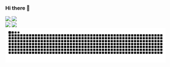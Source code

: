 ### Hi there 👋
<div>
  <a href="https://github.com/Davi-Souza-Dev">
  <img height="180em" src="https://github-readme-stats.vercel.app/api?username=Davi-Souza-Dev&show_icons=true&theme=dark">
  <img height="180em" src="https://github-readme-stats.vercel.app/api/top-langs/?username=Davi-Souza-Dev&layout=compact&theme=dark">
</div>
<div>
  <a href="https://www.instagram.com/davi.dev97/"><img  src="https://img.shields.io/badge/Instagram-E4405F?style=for-the-badge&logo=instagram&logoColor=white"></a>
    <a href="www.linkedin.com/in/davi-souza-5055a9317"><img  src="https://img.shields.io/badge/LinkedIn-0077B5?style=for-the-badge&logo=linkedin&logoColor=white"></a>
</div>
<picture>
  <source media="(prefers-color-scheme: dark)" srcset="https://raw.githubusercontent.com/Davi-Souza-Dev/Davi-Souza-Dev/output/github-contribution-grid-snake-dark.svg">
  <source media="(prefers-color-scheme: light)" srcset="https://raw.githubusercontent.com/Davi-Souza-Dev/Davi-Souza-Dev/output/github-contribution-grid-snake.svg">
  <img alt="github contribution grid snake animation" src="https://raw.githubusercontent.com/Davi-Souza-Dev/Davi-Souza-Dev/output/github-contribution-grid-snake.svg">
</picture>
<!--
**Davi-Souza-Dev/Davi-Souza-Dev** is a ✨ _special_ ✨ repository because its `README.md` (this file) appears on your GitHub profile.

Here are some ideas to get you started:

- 🔭 I’m currently working on ...
- 🌱 I’m currently learning ...
- 👯 I’m looking to collaborate on ...
- 🤔 I’m looking for help with ...
- 💬 Ask me about ...
- 📫 How to reach me: ..
- 😄 Pronouns: ...
- ⚡ Fun fact: ...
-->


